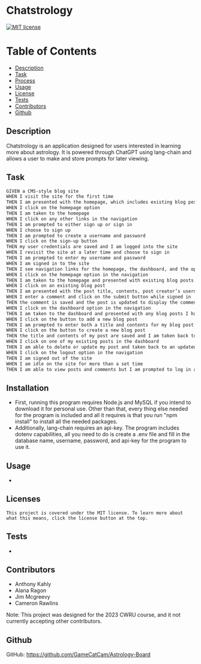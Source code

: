 # Chatstrology

[![MIT license](https://img.shields.io/badge/License-MIT-green.svg)](https://lbesson.mit-license.org/)

# Table of Contents

- [Description](#description)
- [Task](#task)
- [Process](#installation)
- [Usage](#usage)
- [License](#license)
- [Tests](#tests)
- [Contributors](#contributors)
- [Github](#github)

## Description

Chatstrology is an application designed for users interested in learning more about astrology. It is powered through ChatGPT using lang-chain and allows a user to make and store prompts for later viewing.

## Task

```md
GIVEN a CMS-style blog site
WHEN I visit the site for the first time
THEN I am presented with the homepage, which includes existing blog posts if any have been posted; navigation links for the homepage and the dashboard; and the option to log in
WHEN I click on the homepage option
THEN I am taken to the homepage
WHEN I click on any other links in the navigation
THEN I am prompted to either sign up or sign in
WHEN I choose to sign up
THEN I am prompted to create a username and password
WHEN I click on the sign-up button
THEN my user credentials are saved and I am logged into the site
WHEN I revisit the site at a later time and choose to sign in
THEN I am prompted to enter my username and password
WHEN I am signed in to the site
THEN I see navigation links for the homepage, the dashboard, and the option to log out
WHEN I click on the homepage option in the navigation
THEN I am taken to the homepage and presented with existing blog posts that include the post title and the date created
WHEN I click on an existing blog post
THEN I am presented with the post title, contents, post creator’s username, and date created for that post and have the option to leave a comment
WHEN I enter a comment and click on the submit button while signed in
THEN the comment is saved and the post is updated to display the comment, the comment creator’s username, and the date created
WHEN I click on the dashboard option in the navigation
THEN I am taken to the dashboard and presented with any blog posts I have already created and the option to add a new blog post
WHEN I click on the button to add a new blog post
THEN I am prompted to enter both a title and contents for my blog post
WHEN I click on the button to create a new blog post
THEN the title and contents of my post are saved and I am taken back to an updated dashboard with my new blog post
WHEN I click on one of my existing posts in the dashboard
THEN I am able to delete or update my post and taken back to an updated dashboard
WHEN I click on the logout option in the navigation
THEN I am signed out of the site
WHEN I am idle on the site for more than a set time
THEN I am able to view posts and comments but I am prompted to log in again before I can add, update, or delete posts
```

## Installation

- First, running this program requires Node.js and MySQL if you intend to download it for personal use. Other than that, every thing else needed for the program is included and all it requires is that you run "npm install" to install all the needed packages.
- Additionally, lang-chain requires an api-key. The program includes dotenv capabilities, all you need to do is create a .env file and fill in the database name, username, password, and api-key for the program to use it.

## Usage

-

## Licenses

    This project is covered under the MIT license. To learn more about what this means, click the license button at the top.

## Tests

-

## Contributors

- Anthony Kahly
- Alana Ragon
- Jim Mcgreevy
- Cameron Rawlins

Note: This project was designed for the 2023 CWRU course, and it not currently accepting other contributors.

## Github

GitHub: https://github.com/GameCatCam/Astrology-Board
